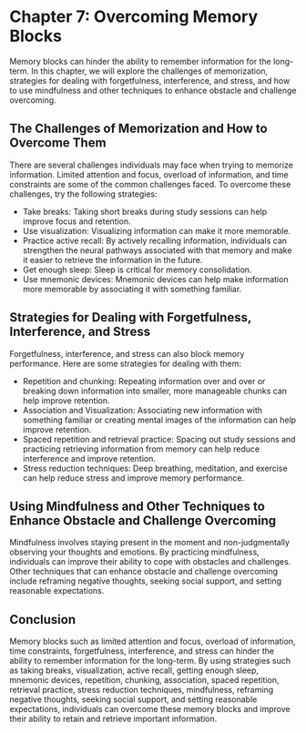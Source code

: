 Chapter 7: Overcoming Memory Blocks
===================================

Memory blocks can hinder the ability to remember information for the long-term. In this chapter, we will explore the challenges of memorization, strategies for dealing with forgetfulness, interference, and stress, and how to use mindfulness and other techniques to enhance obstacle and challenge overcoming.

The Challenges of Memorization and How to Overcome Them
-------------------------------------------------------

There are several challenges individuals may face when trying to memorize information. Limited attention and focus, overload of information, and time constraints are some of the common challenges faced. To overcome these challenges, try the following strategies:

* Take breaks: Taking short breaks during study sessions can help improve focus and retention.
* Use visualization: Visualizing information can make it more memorable.
* Practice active recall: By actively recalling information, individuals can strengthen the neural pathways associated with that memory and make it easier to retrieve the information in the future.
* Get enough sleep: Sleep is critical for memory consolidation.
* Use mnemonic devices: Mnemonic devices can help make information more memorable by associating it with something familiar.

Strategies for Dealing with Forgetfulness, Interference, and Stress
-------------------------------------------------------------------

Forgetfulness, interference, and stress can also block memory performance. Here are some strategies for dealing with them:

* Repetition and chunking: Repeating information over and over or breaking down information into smaller, more manageable chunks can help improve retention.
* Association and Visualization: Associating new information with something familiar or creating mental images of the information can help improve retention.
* Spaced repetition and retrieval practice: Spacing out study sessions and practicing retrieving information from memory can help reduce interference and improve retention.
* Stress reduction techniques: Deep breathing, meditation, and exercise can help reduce stress and improve memory performance.

Using Mindfulness and Other Techniques to Enhance Obstacle and Challenge Overcoming
-----------------------------------------------------------------------------------

Mindfulness involves staying present in the moment and non-judgmentally observing your thoughts and emotions. By practicing mindfulness, individuals can improve their ability to cope with obstacles and challenges. Other techniques that can enhance obstacle and challenge overcoming include reframing negative thoughts, seeking social support, and setting reasonable expectations.

Conclusion
----------

Memory blocks such as limited attention and focus, overload of information, time constraints, forgetfulness, interference, and stress can hinder the ability to remember information for the long-term. By using strategies such as taking breaks, visualization, active recall, getting enough sleep, mnemonic devices, repetition, chunking, association, spaced repetition, retrieval practice, stress reduction techniques, mindfulness, reframing negative thoughts, seeking social support, and setting reasonable expectations, individuals can overcome these memory blocks and improve their ability to retain and retrieve important information.
